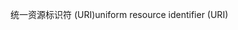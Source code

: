 <span data-ttu-id="481b6-101">统一资源标识符 (URI)</span><span class="sxs-lookup"><span data-stu-id="481b6-101">uniform resource identifier (URI)</span></span>